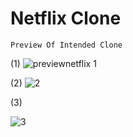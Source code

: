 # Netflix Clone

`Preview Of Intended Clone`

(1)
![previewnetflix 1](https://user-images.githubusercontent.com/70429983/129071734-5bead97e-2e31-4399-bac6-02db807c3168.PNG)

(2)
![2](https://user-images.githubusercontent.com/70429983/129071801-819b1d6f-af69-481b-b13e-5162ab8f896c.PNG)

(3)

![3](https://user-images.githubusercontent.com/70429983/129071835-ccbf06ba-ae73-4584-9384-023c39307376.PNG)
